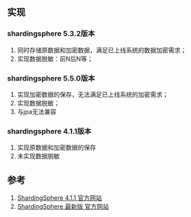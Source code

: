 ## 实现
###  shardingsphere 5.3.2版本
1. 同时存储原数据和加密数据，满足已上线系统的数据加密需求；
2. 实现数据脱敏：前N后N等；
### shardingsphere 5.5.0版本
1. 实现加密数据的保存，无法满足已上线系统的加密需求；
2. 实现数据脱敏；
3. 与jpa无法兼容
### shardingsphere 4.1.1版本
1. 实现原数据和加密数据的保存
2. 未实现数据脱敏

## 参考
1. [ShardingSphere 4.1.1 官方网站](https://shardingsphere.apache.org/document/legacy/4.x/document/cn/overview/)
2. [ShardingSphere 最新版 官方网站](https://shardingsphere.apache.org/index_zh.html)
